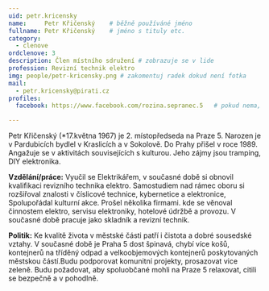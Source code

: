 ```yaml
---
uid: petr.kricensky
name:     Petr Křičenský  	# běžně používáné jméno
fullname: Petr Křičenský	# jméno s tituly etc.
category:
  - clenove
ordclenove: 3
description: Člen místního sdružení # zobrazuje se v lide
profession: Revizní technik elektro
img: people/petr-kricensky.png # zakomentuj radek dokud není fotka
mail:
  - petr.kricensky@pirati.cz
profiles:
  facebook: https://www.facebook.com/rozina.sepranec.5   # pokud nema, staci smazat tuto radku

---
```


Petr Křičenský (*17.května 1967) je 2. místopředseda na Praze 5. Narozen je v Pardubicích bydlel v Kraslicích a v Sokolově. Do Prahy přišel v roce 1989. Angažuje se v aktivitách souvisejících s kulturou. Jeho zájmy jsou tramping, DIY elektronika.

**Vzdělání/práce:** Vyučil se Elektrikářem, v současné době si obnovil kvalifikaci revizního technika elektro. Samostudiem nad rámec oboru si rozšiřoval znalosti v číslicové technice, kybernetice a elektronice, Spolupořádal kulturní akce. Prošel několika firmami. kde se věnoval činnostem elektro, servisu elektroniky, hotelové údržbě a provozu. V současné době pracuje jako skladník a revizní technik.


**Politik:** Ke kvalitě života v  městské části patří i čistota a dobré sousedské vztahy. V současné době je Praha 5 dost špinavá, chybí více košů,  kontejnerů na tříděný odpad a velkoobjemových kontejnerů poskytovaných městskou částí.Budu podporovat komunitní projekty, prosazovat vice zeleně. Budu požadovat, aby spoluobčané mohli na Praze 5 relaxovat, citili se bezpečně a v pohodlně.
